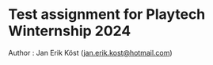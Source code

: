 # Test assignment for Playtech Winternship 2024

Author : Jan Erik Köst (jan.erik.kost@hotmail.com)
